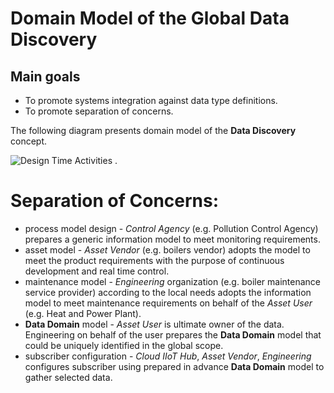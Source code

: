 # Domain Model of the Global Data Discovery

## Main goals
* To promote systems integration against data type definitions.
* To promote separation of concerns.

The following diagram presents domain model of the **Data Discovery** concept.

![Design Time Activities](https://github.com/mpostol/OPC-UA-OOI/blob/master/CommonResources/Media/DataDiscovery.DomainModel.png) .

# Separation of Concerns:
* process model design - *Control Agency* (e.g. Pollution Control Agency) prepares a generic information model to meet monitoring requirements.
* asset model - *Asset Vendor* (e.g. boilers vendor) adopts the model to meet the product requirements with the purpose of continuous development and real time control.
* maintenance model - *Engineering* organization (e.g. boiler maintenance service provider) according to the local needs adopts the information model to meet maintenance requirements on behalf of the *Asset User* (e.g. Heat and Power Plant).
* **Data Domain** model - *Asset User* is ultimate owner of the data. Engineering on behalf of the user prepares the **Data Domain** model that could be uniquely identified in the global scope.
* subscriber configuration - *Cloud IIoT Hub*, *Asset Vendor*, *Engineering*  configures subscriber using prepared in advance **Data Domain** model to gather selected data.

